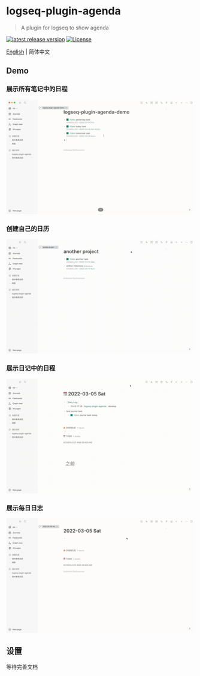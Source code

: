 # logseq-plugin-agenda
> A plugin for logseq to show agenda

[![latest release version](https://img.shields.io/github/v/release/haydenull/logseq-plugin-agenda)](https://github.com/haydenull/logseq-plugin-agenda/releases)
[![License](https://img.shields.io/github/license/haydenull/logseq-plugin-agenda?color=blue)](https://github.com/haydenull/logseq-plugin-agenda/blob/main/LICENSE)

[English](./README.md) | 简体中文

## Demo

### 展示所有笔记中的日程
![defaultCalendar](./defaultCalendar.gif)

### 创建自己的日历
![customCalendar](./customCalendar.gif)

### 展示日记中的日程
![journal](./journal.gif)

### 展示每日日志
![dailyLog](./dailyLog.gif)

## 设置
等待完善文档